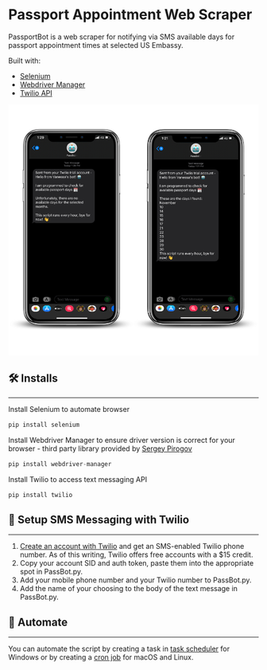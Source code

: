 # Passport Appointment Web Scraper

PassportBot is a web scraper for notifying via SMS available days for passport appointment times at selected US Embassy.

Built with:
* [Selenium](https://pypi.org/project/selenium/ "Selenium")
* [Webdriver Manager](https://github.com/SergeyPirogov/webdriver_manager "Webdriver Manager")
* [Twilio API](https://www.twilio.com/ "Twilio API")

<center><img src="assets/images/Twilio_SMS.png" alt="iPhone Twilio SMS" width="600px"/></center>

## 🛠️ Installs 
---

Install Selenium to automate browser
```python
pip install selenium
```

Install Webdriver Manager to ensure driver version is correct for your browser - third party library provided by [Sergey Pirogov](https://github.com/SergeyPirogov "Sergey Pirogov")
```python
pip install webdriver-manager
```

Install Twilio to access text messaging API
```python
pip install twilio
```

## 📱 Setup SMS Messaging with Twilio
---

1. [Create an account with Twilio](https://www.twilio.com/ "Create an account with Twilio") and get an SMS-enabled Twilio phone number. As of this writing, Twilio offers free accounts with a $15 credit.
2. Copy your account SID and auth token, paste them into the appropriate spot in PassBot.py.
3. Add your mobile phone number and your Twilio number to PassBot.py.
4. Add the name of your choosing to the body of the text message in PassBot.py.

## 🤖 Automate
---

You can automate the script by creating a task in [task scheduler](https://www.jcchouinard.com/python-automation-using-task-scheduler/ "task scheduler") for Windows or by creating a [cron job](https://betterprogramming.pub/https-medium-com-ratik96-scheduling-jobs-with-crontab-on-macos-add5a8b26c30 "cron job") for macOS and Linux.
